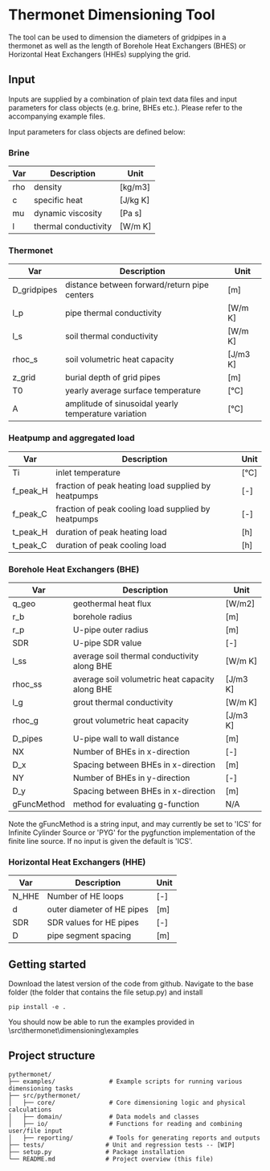 # Thermonet Dimensioning Tool

The tool can be used to dimension the diameters of gridpipes in a thermonet as well as the length of Borehole Heat Exchangers (BHES) or Horizontal Heat Exchangers (HHEs) supplying the grid.

## Input
Inputs are supplied by a combination of plain text data files and input parameters for class objects (e.g. brine, BHEs etc.). Please refer to the accompanying example files. 

Input parameters for class objects are defined below:

### Brine
| Var | Description              |Unit|
|-----|--------------------------|-----|
|rho	|density 		|[kg/m3]|
| c   | specific heat            |[J/kg K]|
|mu	|dynamic viscosity|	[Pa s]|
|l	|thermal conductivity| [W/m K]|


### Thermonet
| Var | Description              |Unit|
|-----|--------------------------|-----|
|D_gridpipes| 	distance between forward/return pipe centers                |		[m]|
|l_p	|pipe thermal conductivity| [W/m K]|
|l_s	|soil thermal conductivity| [W/m K]|
|rhoc_s|	soil volumetric heat capacity|	[J/m3 K]|
|z_grid|	burial depth of grid pipes	|[m]|
|T0|	yearly average surface temperature		|[°C]|
|A|	amplitude of sinusoidal yearly temperature variation		|[°C]|

### Heatpump and aggregated load
| Var | Description              |Unit|
|-----|--------------------------|-----|
|Ti|	inlet temperature		| [°C]|
|f_peak_H|	fraction of peak heating load supplied by heatpumps	|[-]|
|f_peak_C|	fraction of peak cooling load supplied by heatpumps	|[-]|
|t_peak_H|	duration of peak heating load 		|[h]|
|t_peak_C|	duration of peak cooling load 		|[h]|



### Borehole Heat Exchangers (BHE)
| Var | Description              |Unit|
|-----|--------------------------|-----|
|q_geo| geothermal heat flux|[W/m2]|
|r_b| borehole radius | [m] |
|r_p| U-pipe outer radius| [m]|
|SDR| U-pipe SDR value |[-]|
|l_ss| average soil thermal conductivity along BHE|[W/m K]|
|rhoc_ss| average soil volumetric heat capacity along BHE|[J/m3 K]|
|l_g| grout thermal conductivity | [W/m K] |
|rhoc_g| grout volumetric heat capacity | [J/m3 K] |
|D_pipes| U-pipe wall to wall distance| [m] |
|NX| Number of BHEs in x-direction|[-]|
|D_x| Spacing between BHEs in x-direction| [m] |
|NY|Number of BHEs in y-direction|[-]|
|D_y|Spacing between BHEs in x-direction| [m]|
|gFuncMethod| method for evaluating g-function| N/A |

Note the gFuncMethod is a string input, and may currently be set to 'ICS' for Infinite Cylinder Source or 'PYG' for the pygfunction implementation of the finite line source. If no input is given the default is 'ICS'.


### Horizontal Heat Exchangers (HHE)
| Var | Description              |Unit|
|-----|--------------------------|-----|
|N_HHE | Number of HE loops| [-]|
|d | outer diameter of HE pipes| [m] |
|SDR | SDR values for HE pipes| [-]|
|D| pipe segment spacing| [m] |

## Getting started
Download the latest version of the code from github. Navigate to the base folder (the folder that contains the file setup.py) and install
```
pip install -e .
```
You should now be able to run the examples provided in \src\thermonet\dimensioning\examples

## Project structure

    pythermonet/
    ├── examples/               # Example scripts for running various dimensioning tasks
    ├── src/pythermonet/
    │   ├── core/               # Core dimensioning logic and physical calculations
    │   ├── domain/             # Data models and classes
    │   ├── io/                 # Functions for reading and combining user/file input
    │   ├── reporting/          # Tools for generating reports and outputs 
    ├── tests/                 # Unit and regression tests -- [WIP]
    ├── setup.py               # Package installation
    └── README.md              # Project overview (this file)